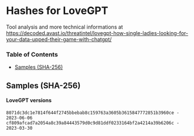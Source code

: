 # Hashes for LoveGPT

Tool analysis and more technical informations at <https://decoded.avast.io/threatintel/lovegpt-how-single-ladies-looking-for-your-data-upped-their-game-with-chatgpt/>


### Table of Contents
* [Samples (SHA-256)](#samples-sha-256)


## Samples (SHA-256)
#### LoveGPT versions
```
8071dc3dc1e7814f644f2745bbebab8c159763a3605b3615847772851b3960ce - 2023-06-06
cf809afcad7a2054a8c39a84443579d0c9d81ddf0233164bf2a4214a39b6206c - 2023-03-30
```
